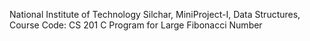 National Institute of Technology Silchar, 
MiniProject-I, 
Data Structures, 
Course Code: CS 201
C Program for Large Fibonacci Number
